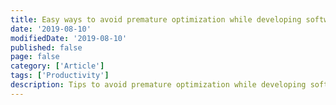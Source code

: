 ```yaml
---
title: Easy ways to avoid premature optimization while developing software product
date: '2019-08-10'
modifiedDate: '2019-08-10'
published: false
page: false
category: ['Article']
tags: ['Productivity']
description: Tips to avoid premature optimization while developing software, also boost the productivity and improve the speed of execution.
---
```

